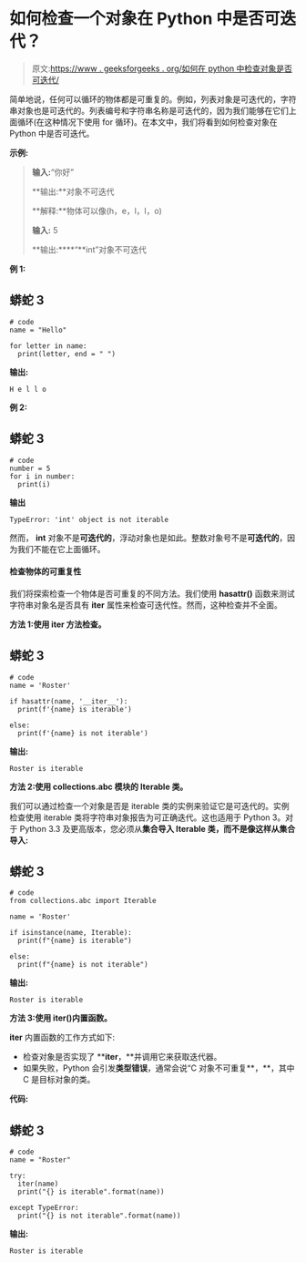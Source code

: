 # 如何检查一个对象在 Python 中是否可迭代？

> 原文:[https://www . geeksforgeeks . org/如何在 python 中检查对象是否可迭代/](https://www.geeksforgeeks.org/how-to-check-if-an-object-is-iterable-in-python/)

简单地说，任何可以循环的物体都是可重复的。例如，列表对象是可迭代的，字符串对象也是可迭代的。列表编号和字符串名称是可迭代的，因为我们能够在它们上面循环(在这种情况下使用 for 循环)。在本文中，我们将看到如何检查对象在 Python 中是否可迭代。

**示例:**

> **输入:**“你好”
> 
> **输出:**对象不可迭代
> 
> **解释:**物体可以像(h，e，l，l，o)
> 
> **输入:** 5
> 
> **输出:****“**int”对象不可迭代

**例 1:**

## 蟒蛇 3

```
# code
name = "Hello"

for letter in name:
  print(letter, end = " ")
```

**输出:**

```
H e l l o
```

**例 2:**

## 蟒蛇 3

```
# code
number = 5 
for i in number:
  print(i)
```

**输出**

```
TypeError: 'int' object is not iterable
```

然而， **int** 对象不是**可迭代的**，浮动对象也是如此。整数对象号不是**可迭代的**，因为我们不能在它上面循环。

#### 检查物体的可重复性

我们将探索检查一个物体是否可重复的不同方法。我们使用 **hasattr()** 函数来测试字符串对象名是否具有 **__iter__** 属性来检查可迭代性。然而，这种检查并不全面。

**方法 1:使用 __iter__ 方法检查。**

## 蟒蛇 3

```
# code
name = 'Roster'

if hasattr(name, '__iter__'):
  print(f'{name} is iterable')

else:
  print(f'{name} is not iterable')
```

**输出:**

```
Roster is iterable
```

**方法 2:使用 collections.abc 模块的 Iterable 类。**

我们可以通过检查一个对象是否是 iterable 类的实例来验证它是可迭代的。实例检查使用 iterable 类将字符串对象报告为可正确迭代。这也适用于 Python 3。对于 Python 3.3 及更高版本，您必须从**集合导入 Iterable 类，而不是像这样从集合导入:**

## 蟒蛇 3

```
# code
from collections.abc import Iterable

name = 'Roster'

if isinstance(name, Iterable):
  print(f"{name} is iterable")

else:
  print(f"{name} is not iterable")
```

**输出:**

```
Roster is iterable
```

**方法 3:使用 iter()内置函数。**

**iter** 内置函数的工作方式如下:

*   检查对象是否实现了 **__iter__，**并调用它来获取迭代器。
*   如果失败，Python 会引发**类型错误**，通常会说“C 对象不可重复**，**，其中 C 是目标对象的类。

**代码:**

## 蟒蛇 3

```
# code
name = "Roster"

try:
  iter(name)
  print("{} is iterable".format(name)) 

except TypeError:
  print("{} is not iterable".format(name))
```

**输出:**

```
Roster is iterable
```